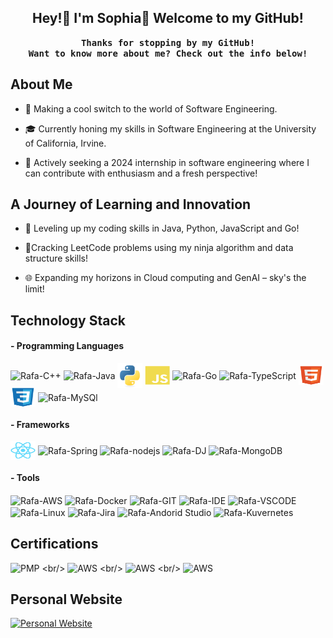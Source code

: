 
<h2 align="center"> Hey!🌟  I'm Sophia🌸	Welcome to my GitHub!</h2>
<p align="center"> 
  <samp>
    <strong>Thanks for stopping by my GitHub!<br/>Want to know more about me? Check out the info below!</strong>
    <br>
  </samp>
</p>


## About Me

- 🌈 Making a cool switch to the world of Software Engineering.

- 🎓 Currently honing my skills in Software Engineering at the University of California, Irvine.

- 🌱 Actively seeking a 2024 internship in software engineering where I can contribute with enthusiasm and a fresh perspective!
  

## A Journey of Learning and Innovation

- 🚀 Leveling up my coding skills in Java, Python, JavaScript and Go!
  
- 💪Cracking LeetCode problems using my ninja algorithm and data structure skills!
  
- 🌐 Expanding my horizons in Cloud computing and GenAI – sky's the limit!


## Technology Stack

#### - Programming Languages
<div style="display: inline_block">
  <img align="center" alt="Rafa-C++" height="35" width="35" src="https://cdn.jsdelivr.net/gh/devicons/devicon@latest/icons/cplusplus/cplusplus-original.svg">
  <img align="center" alt="Rafa-Java" height="40" width="40" src="https://cdn.jsdelivr.net/gh/devicons/devicon/icons/java/java-original-wordmark.svg">
  <img align="center" alt="Rafa-Python" height="40" width="40" src="https://raw.githubusercontent.com/devicons/devicon/master/icons/python/python-original.svg">
  <img align="center" alt="Rafa-Js" height="30" width="40" src="https://raw.githubusercontent.com/devicons/devicon/master/icons/javascript/javascript-plain.svg">
  <img align="center" alt="Rafa-Go" height="50" width="45" src="https://cdn.jsdelivr.net/gh/devicons/devicon/icons/go/go-original-wordmark.svg">
  <img align="center" alt="Rafa-TypeScript" height="30" width="35" src="https://cdn.jsdelivr.net/gh/devicons/devicon@latest/icons/typescript/typescript-original.svg">
  <img align="center" alt="Rafa-HTML" height="30" width="40" src="https://raw.githubusercontent.com/devicons/devicon/master/icons/html5/html5-original.svg">
  <img align="center" alt="Rafa-CSS" height="30" width="40" src="https://raw.githubusercontent.com/devicons/devicon/master/icons/css3/css3-original.svg">
  <img align="center" alt="Rafa-MySQl" height="40" width="40" src="https://cdn.jsdelivr.net/gh/devicons/devicon/icons/mysql/mysql-original-wordmark.svg">
  
#### - Frameworks
<div style="display: inline_block">
  <img align="center" alt="Rafa-React" height="30" width="40" src="https://raw.githubusercontent.com/devicons/devicon/master/icons/react/react-original.svg">
  <img align="center" alt="Rafa-Spring" height="30" width="40" src="https://cdn.jsdelivr.net/gh/devicons/devicon/icons/spring/spring-original.svg">
  <img align="center" alt="Rafa-nodejs" height="30" width="40" src="https://cdn.jsdelivr.net/gh/devicons/devicon@latest/icons/nodejs/nodejs-original-wordmark.svg">
  <img align="center" alt="Rafa-DJ" height="30" width="40" src="https://cdn.jsdelivr.net/gh/devicons/devicon@latest/icons/django/django-plain.svg">
  <img align="center" alt="Rafa-MongoDB" height="30" width="40" src="https://cdn.jsdelivr.net/gh/devicons/devicon@latest/icons/mongodb/mongodb-original-wordmark.svg">

  

  
#### - Tools
<div style="display: inline_block">
  <img align="center" alt="Rafa-AWS" height="45" width="45" src="https://cdn.jsdelivr.net/gh/devicons/devicon/icons/amazonwebservices/amazonwebservices-original-wordmark.svg">
  <img align="center" alt="Rafa-Docker" height="40" width="40" src="https://cdn.jsdelivr.net/gh/devicons/devicon/icons/docker/docker-plain-wordmark.svg">
  <img align="center" alt="Rafa-GIT" height="45" width="45" src="https://cdn.jsdelivr.net/gh/devicons/devicon/icons/git/git-original-wordmark.svg">
  <img align="center" alt="Rafa-IDE" height="30" width="40" src="https://cdn.jsdelivr.net/gh/devicons/devicon/icons/intellij/intellij-original.svg">
  <img align="center" alt="Rafa-VSCODE" height="30" width="40" src="https://cdn.jsdelivr.net/gh/devicons/devicon/icons/vscode/vscode-original.svg">
  <img align="center" alt="Rafa-Linux" height="30" width="40" src="https://cdn.jsdelivr.net/gh/devicons/devicon/icons/linux/linux-original.svg">
  <img align="center" alt="Rafa-Jira" height="35" width="40" src="https://cdn.jsdelivr.net/gh/devicons/devicon@latest/icons/jira/jira-original-wordmark.svg">
  <img align="center" alt="Rafa-Andorid Studio" height="45" width="40" src="https://cdn.jsdelivr.net/gh/devicons/devicon@latest/icons/androidstudio/androidstudio-original-wordmark.svg">
  <img align="center" alt="Rafa-Kuvernetes" height="45" width="40" src="https://cdn.jsdelivr.net/gh/devicons/devicon@latest/icons/kubernetes/kubernetes-original-wordmark.svg">



## Certifications
![PMP](https://img.shields.io/badge/PMP(Project_Management_Professional)-DB7093?style=for-the-badge&logo=coursera&logoColor=white)
<br/>
![AWS](https://img.shields.io/badge/AWS_SAA(Solution_Architect_Associate)-D8BFD8?style=for-the-badge&logo=amazon-aws&logoColor=white)
<br/>
![AWS](https://img.shields.io/badge/AWS_CP(Cloud_Practitioner)-adcfe6?style=for-the-badge&logo=amazon-aws&logoColor=white)
<br/>
![AWS](https://img.shields.io/badge/AZURE_AZ_900-afcfaf?style=for-the-badge&logo=microsoft-azure&logoColor=white)

## Personal Website
<a href="https://shu682682.github.io/">
  <img src="https://img.shields.io/badge/Personal_Web-fff3b1?style=for-the-badge&logo=your-logo-choice&logoColor=white" alt="Personal Website">
</a>






